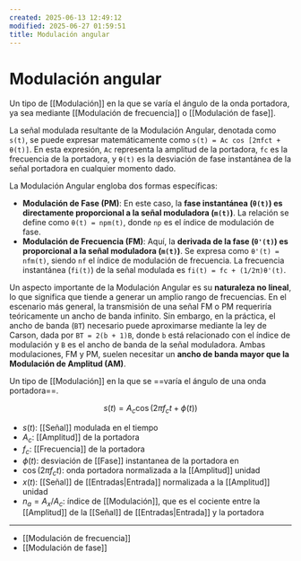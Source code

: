 ```yaml
---
created: 2025-06-13 12:49:12
modified: 2025-06-27 01:59:51
title: Modulación angular
---
```


# Modulación angular

Un tipo de [[Modulación]] en la que se varía el ángulo de la onda portadora, ya sea mediante [[Modulación de frecuencia]] o [[Modulación de fase]].

La señal modulada resultante de la Modulación Angular, denotada como `s(t)`, se puede expresar matemáticamente como `s(t) = Ac cos [2πfct + θ(t)]`. En esta expresión, `Ac` representa la amplitud de la portadora, `fc` es la frecuencia de la portadora, y `θ(t)` es la desviación de fase instantánea de la señal portadora en cualquier momento dado.

La Modulación Angular engloba dos formas específicas:

- **Modulación de Fase (PM)**: En este caso, la **fase instantánea (`θ(t)`) es directamente proporcional a la señal moduladora (`m(t)`)**. La relación se define como `θ(t) = npm(t)`, donde `np` es el índice de modulación de fase.
- **Modulación de Frecuencia (FM)**: Aquí, la **derivada de la fase (`θ'(t)`) es proporcional a la señal moduladora (`m(t)`)**. Se expresa como `θ'(t) = nfm(t)`, siendo `nf` el índice de modulación de frecuencia. La frecuencia instantánea (`fi(t)`) de la señal modulada es `fi(t) = fc + (1/2π)θ'(t)`.

Un aspecto importante de la Modulación Angular es su **naturaleza no lineal**, lo que significa que tiende a generar un amplio rango de frecuencias. En el escenario más general, la transmisión de una señal FM o PM requeriría teóricamente un ancho de banda infinito. Sin embargo, en la práctica, el ancho de banda (`BT`) necesario puede aproximarse mediante la ley de Carson, dada por `BT = 2(b + 1)B`, donde `b` está relacionado con el índice de modulación y `B` es el ancho de banda de la señal moduladora. Ambas modulaciones, FM y PM, suelen necesitar un **ancho de banda mayor que la Modulación de Amplitud (AM)**.







Un tipo de [[Modulación]] en la que se ==varía el ángulo de una onda portadora==.

$$
s \left( t \right) = A_c \cos \left( 2 \pi f_c t + \phi \left( t \right) \right)
$$
- $s \left( t \right)$: [[Señal]] modulada en el tiempo
- $A_c$: [[Amplitud]] de la portadora
- $f_c$: [[Frecuencia]] de la portadora
- $\phi \left( t \right)$: desviación de [[Fase]] instantanea de la portadora en
- $\cos \left( 2 \pi f_c t \right)$: onda portadora normalizada a la [[Amplitud]] unidad
- $x \left( t \right)$: [[Señal]] de [[Entradas|Entrada]] normalizada a la [[Amplitud]] unidad
- $n_a = A_x / A_c$: índice de [[Modulación]], que es el cociente entre la [[Amplitud]] de la [[Señal]] de [[Entradas|Entrada]] y la portadora



---

- [[Modulación de frecuencia]]
- [[Modulación de fase]]
